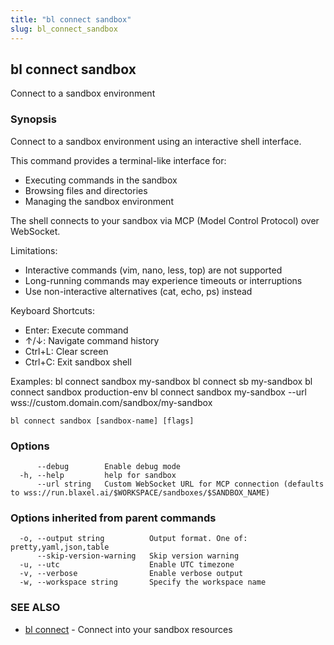 ```yaml
---
title: "bl connect sandbox"
slug: bl_connect_sandbox
---
```

## bl connect sandbox

Connect to a sandbox environment

### Synopsis

Connect to a sandbox environment using an interactive shell interface.

This command provides a terminal-like interface for:
- Executing commands in the sandbox
- Browsing files and directories
- Managing the sandbox environment

The shell connects to your sandbox via MCP (Model Control Protocol) over WebSocket.

Limitations:
- Interactive commands (vim, nano, less, top) are not supported
- Long-running commands may experience timeouts or interruptions
- Use non-interactive alternatives (cat, echo, ps) instead

Keyboard Shortcuts:
- Enter: Execute command
- ↑/↓: Navigate command history
- Ctrl+L: Clear screen
- Ctrl+C: Exit sandbox shell

Examples:
  bl connect sandbox my-sandbox
  bl connect sb my-sandbox
  bl connect sandbox production-env
  bl connect sandbox my-sandbox --url wss://custom.domain.com/sandbox/my-sandbox

```
bl connect sandbox [sandbox-name] [flags]
```

### Options

```
      --debug        Enable debug mode
  -h, --help         help for sandbox
      --url string   Custom WebSocket URL for MCP connection (defaults to wss://run.blaxel.ai/$WORKSPACE/sandboxes/$SANDBOX_NAME)
```

### Options inherited from parent commands

```
  -o, --output string          Output format. One of: pretty,yaml,json,table
      --skip-version-warning   Skip version warning
  -u, --utc                    Enable UTC timezone
  -v, --verbose                Enable verbose output
  -w, --workspace string       Specify the workspace name
```

### SEE ALSO

* [bl connect](bl_connect.md)	 - Connect into your sandbox resources

